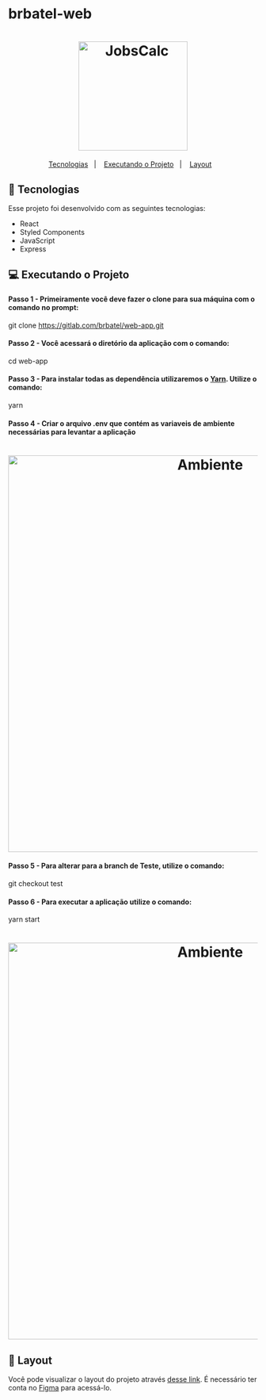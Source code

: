 # brbatel-web

<h1 align="center">
  <img alt="JobsCalc" title="BrBatel" src="https://user-images.githubusercontent.com/3511851/114927852-505aff80-9e08-11eb-9b30-a79927c35f4b.png" width="220px" />
</h1>

<p align="center">
  <a href="#-tecnologias">Tecnologias</a>&nbsp;&nbsp;&nbsp;|&nbsp;&nbsp;&nbsp;
  <a href="#-projeto">Executando o Projeto</a>&nbsp;&nbsp;&nbsp;|&nbsp;&nbsp;&nbsp;
  <a href="#-layout">Layout</a>&nbsp;&nbsp;&nbsp;
</p>

## 🚀 Tecnologias

Esse projeto foi desenvolvido com as seguintes tecnologias:

- React
- Styled Components
- JavaScript
- Express

## 💻 Executando o Projeto

#### Passo 1 - Primeiramente você deve fazer o clone para sua máquina com o comando no prompt:

git clone https://gitlab.com/brbatel/web-app.git

#### Passo 2 - Você acessará o diretório da aplicação com o comando:

cd web-app

#### Passo 3 - Para instalar todas as dependência utilizaremos o [Yarn](https://yarnpkg.com/). Utilize o comando:

yarn

#### Passo 4 - Criar o arquivo .env que contém as variaveis de ambiente necessárias para levantar a aplicação

<h1 align="center">
  <img alt="Ambiente" title="BrBatel" src="https://user-images.githubusercontent.com/3511851/114931294-6ff42700-9e0c-11eb-8e81-13cec7a36c9f.png" width="800px" />
</h1>

#### Passo 5 - Para alterar para a branch de Teste, utilize o comando:

git checkout test

#### Passo 6 - Para executar a aplicação utilize o comando:

yarn start

<h1 align="center">
  <img alt="Ambiente" title="BrBatel" src="https://user-images.githubusercontent.com/3511851/114932493-f2c9b180-9e0d-11eb-811b-c7d2fd4c7884.png" width="800px" />
</h1>

## 🔖 Layout

Você pode visualizar o layout do projeto através [desse link](https://www.figma.com/file/PnRO6jB41rcWZtvBm4cibz/Br-Batel). É necessário ter conta no [Figma](https://figma.com) para acessá-lo.
